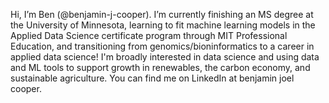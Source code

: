 Hi, I’m Ben (@benjamin-j-cooper). I’m currently finishing an MS degree at the University of Minnesota, learning to fit machine learning models in the Applied Data Science certificate program through MIT Professional Education, and transitioning from genomics/bioninformatics to a career in applied data science! I'm broadly interested in data science and using data and ML tools to support growth in renewables, the carbon economy, and sustainable agriculture. You can find me on LinkedIn at benjamin joel cooper.

<!---
benjamin-j-cooper/benjamin-j-cooper is a ✨ special ✨ repository because its `README.md` (this file) appears on your GitHub profile.
You can click the Preview link to take a look at your changes.
--->
